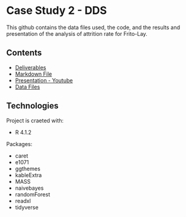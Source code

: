 # Case Study 2 - DDS
This github contains the data files used, the code, and the results and presentation of the analysis of attrition rate for Frito-Lay. 

## Contents
* [Deliverables](https://github.com/boneeyah/Case-Study-2-DDS/tree/main/Deliverables)
* [Markdown File](https://boneeyah.github.io/casestudy2.html)
* [Presentation - Youtube](https://youtu.be/J8LCQuIscLE)
* [Data Files](https://github.com/boneeyah/Case-Study-2-DDS/tree/main/Data%20Files)

## Technologies
Project is craeted with:
* R 4.1.2

Packages:
* caret
* e1071
* ggthemes
* kableExtra
* MASS
* naivebayes
* randomForest
* readxl
* tidyverse

